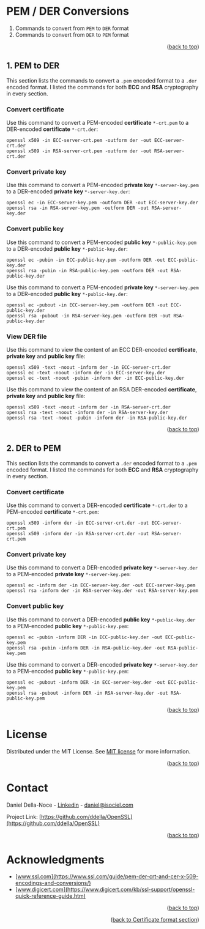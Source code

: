 <!-- Improved compatibility of back to top link: See: https://github.com/othneildrew/Best-README-Template/pull/73 -->
<a name="readme-top"></a>

# PEM / DER Conversions
1. Commands to convert from `PEM` to `DER` format
2. Commands to convert from `DER` to `PEM` format
<p align="right">(<a href="#readme-top">back to top</a>)</p>

## 1. PEM to DER
This section lists the commands to convert a `.pem` encoded format to a `.der` encoded format. I listed the commands for both **ECC** and **RSA** cryptography in every section.

### Convert certificate
Use this command to convert a PEM-encoded **certificate** `*-crt.pem` to a DER-encoded **certificate** `*-crt.der`:
```shell
openssl x509 -in ECC-server-crt.pem -outform der -out ECC-server-crt.der
openssl x509 -in RSA-server-crt.pem -outform der -out RSA-server-crt.der 
```

### Convert private key
Use this command to convert a PEM-encoded **private key** `*-server-key.pem` to a DER-encoded **private key** `*-server-key.der`:
```shell
openssl ec -in ECC-server-key.pem -outform DER -out ECC-server-key.der
openssl rsa -in RSA-server-key.pem -outform DER -out RSA-server-key.der
```

### Convert public key
Use this command to convert a PEM-encoded **public key** `*-public-key.pem` to a DER-encoded **public key** `*-public-key.der`:
```shell
openssl ec -pubin -in ECC-public-key.pem -outform DER -out ECC-public-key.der
openssl rsa -pubin -in RSA-public-key.pem -outform DER -out RSA-public-key.der
```

Use this command to convert a PEM-encoded **private key** `*-server-key.pem` to a DER-encoded **public key** `*-public-key.der`:
```shell
openssl ec -pubout -in ECC-server-key.pem -outform DER -out ECC-public-key.der
openssl rsa -pubout -in RSA-server-key.pem -outform DER -out RSA-public-key.der
```

### View DER file
Use this command to view the content of an ECC DER-encoded **certificate**, **private key** and **public key** file:
```shell
openssl x509 -text -noout -inform der -in ECC-server-crt.der
openssl ec -text -noout -inform der -in ECC-server-key.der
openssl ec -text -noout -pubin -inform der -in ECC-public-key.der
```

Use this command to view the content of an RSA DER-encoded **certificate**, **private key** and **public key** file:
```shell
openssl x509 -text -noout -inform der -in RSA-server-crt.der
openssl rsa -text -noout -inform der -in RSA-server-key.der
openssl rsa -text -noout -pubin -inform der -in RSA-public-key.der
```
<p align="right">(<a href="#readme-top">back to top</a>)</p>

## 2. DER to PEM
This section lists the commands to convert a `.der` encoded format to a `.pem` encoded format. I listed the commands for both **ECC** and **RSA** cryptography in every section.

### Convert certificate
Use this command to convert a DER-encoded **certificate** `*-crt.der` to a PEM-encoded **certificate** `*-crt.pem`:
```shell
openssl x509 -inform der -in ECC-server-crt.der -out ECC-server-crt.pem
openssl x509 -inform der -in RSA-server-crt.der -out RSA-server-crt.pem
```

### Convert private key
Use this command to convert a DER-encoded **private key** `*-server-key.der` to a PEM-encoded **private key** `*-server-key.pem`:
```shell
openssl ec -inform der -in ECC-server-key.der -out ECC-server-key.pem
openssl rsa -inform der -in RSA-server-key.der -out RSA-server-key.pem
```

### Convert public key
Use this command to convert a DER-encoded **public key** `*-public-key.der` to a PEM-encoded **public key** `*-public-key.pem`:
```shell
openssl ec -pubin -inform DER -in ECC-public-key.der -out ECC-public-key.pem
openssl rsa -pubin -inform DER -in RSA-public-key.der -out RSA-public-key.pem
```

Use this command to convert a DER-encoded **private key** `*-server-key.der` to a PEM-encoded **public key** `*-public-key.pem`:
```shell
openssl ec -pubout -inform DER -in ECC-server-key.der -out ECC-public-key.pem
openssl rsa -pubout -inform DER -in RSA-server-key.der -out RSA-public-key.pem
```
<p align="right">(<a href="#readme-top">back to top</a>)</p>

<!-- LICENSE -->
# License
Distributed under the MIT License. See [MIT license](/LICENSE) for more information.
<p align="right">(<a href="#readme-top">back to top</a>)</p>

<!-- CONTACT -->
# Contact
Daniel Della-Noce - [Linkedin](https://www.linkedin.com/in/daniel-della-noce-2176b622/) - daniel@isociel.com

Project Link: [https://github.com/ddella/OpenSSL](https://github.com/ddella/OpenSSL)
<p align="right">(<a href="#readme-top">back to top</a>)</p>

<!-- ACKNOWLEDGMENTS -->
# Acknowledgments
* [www.ssl.com](https://www.ssl.com/guide/pem-der-crt-and-cer-x-509-encodings-and-conversions/)
* [www.digicert.com](https://www.digicert.com/kb/ssl-support/openssl-quick-reference-guide.htm)

<p align="right">(<a href="#readme-top">back to top</a>)</p>
<p align="right">(<a href="README.md">back to Certificate format section</a>)</p>
